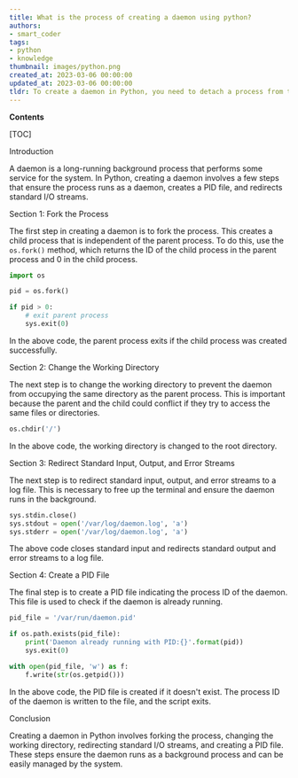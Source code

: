 ```yaml
---
title: What is the process of creating a daemon using python?
authors:
- smart_coder
tags:
- python
- knowledge
thumbnail: images/python.png
created_at: 2023-03-06 00:00:00
updated_at: 2023-03-06 00:00:00
tldr: To create a daemon in Python, you need to detach a process from the parent process and run it in the background using the os module.
---
```


**Contents**

[TOC]

Introduction

A daemon is a long-running background process that performs some service for the system. In Python, creating a daemon involves a few steps that ensure the process runs as a daemon, creates a PID file, and redirects standard I/O streams.

Section 1: Fork the Process

The first step in creating a daemon is to fork the process. This creates a child process that is independent of the parent process. To do this, use the `os.fork()` method, which returns the ID of the child process in the parent process and 0 in the child process.

```python
import os

pid = os.fork()

if pid > 0:
    # exit parent process
    sys.exit(0)
```

In the above code, the parent process exits if the child process was created successfully.

Section 2: Change the Working Directory

The next step is to change the working directory to prevent the daemon from occupying the same directory as the parent process. This is important because the parent and the child could conflict if they try to access the same files or directories.

```python
os.chdir('/')
```

In the above code, the working directory is changed to the root directory.

Section 3: Redirect Standard Input, Output, and Error Streams

The next step is to redirect standard input, output, and error streams to a log file. This is necessary to free up the terminal and ensure the daemon runs in the background.

```python
sys.stdin.close()
sys.stdout = open('/var/log/daemon.log', 'a')
sys.stderr = open('/var/log/daemon.log', 'a')
```

The above code closes standard input and redirects standard output and error streams to a log file.

Section 4: Create a PID File

The final step is to create a PID file indicating the process ID of the daemon. This file is used to check if the daemon is already running.

```python
pid_file = '/var/run/daemon.pid'

if os.path.exists(pid_file):
    print('Daemon already running with PID:{}'.format(pid))
    sys.exit(0)

with open(pid_file, 'w') as f:
    f.write(str(os.getpid()))
``` 

In the above code, the PID file is created if it doesn't exist. The process ID of the daemon is written to the file, and the script exits.

Conclusion

Creating a daemon in Python involves forking the process, changing the working directory, redirecting standard I/O streams, and creating a PID file. These steps ensure the daemon runs as a background process and can be easily managed by the system.
